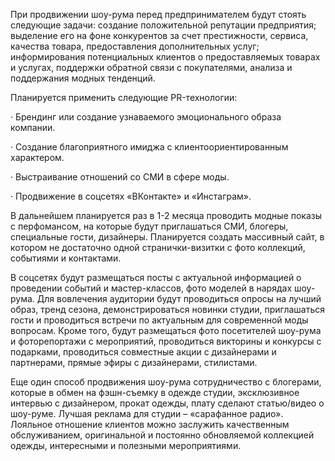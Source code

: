 При продвижении шоу-рума перед предпринимателем будут стоять следующие задачи: создание положительной репутации предприятия; выделение его на фоне конкурентов за счет престижности, сервиса, качества товара, предоставления дополнительных услуг; информирования потенциальных клиентов о предоставляемых товарах и услугах, поддержки обратной связи с покупателями, анализа и поддержания модных тенденций.

Планируется применить следующие PR-технологии:

·   Брендинг или создание узнаваемого эмоционального образа  компании.

·   Создание благоприятного имиджа с клиентоориентированным характером.

·   Выстраивание отношений со СМИ в сфере моды.

·   Продвижение в соцсетях «ВКонтакте» и «Инстаграм».

В дальнейшем планируется раз в 1-2 месяца проводить модные показы с перфомансом, на которые будут приглашаться СМИ, блогеры, специальные гости, дизайнеры. Планируется создать массивный сайт, в котором не достаточно одной странички-визитки с фото коллекций, событиями и контактами.

В соцсетях будут размещаться посты с актуальной информацией о проведении событий и мастер-классов, фото моделей в нарядах шоу-рума. Для вовлечения аудитории будут проводиться опросы на лучший образ, тренд сезона, демонстрироваться новинки студии, приглашаться гости и проводиться встречи по актуальным для современной моды вопросам. Кроме того, будут размещаться фото посетителей шоу-рума и фоторепортажи с мероприятий, проводиться викторины и конкурсы с подарками, проводиться совместные акции с дизайнерами и партнерами, прямые эфиры с дизайнерами, стилистами.

Еще один способ продвижения шоу-рума сотрудничество с блогерами, которые в обмен на фэшн-съемку в одежде студии, эксклюзивное интервью с дизайнером, прокат одежды, плату сделают статью/видео о шоу-руме. Лучшая реклама для студии – «сарафанное радио». Лояльное отношение клиентов можно заслужить качественным обслуживанием, оригинальной и постоянно обновляемой коллекцией одежды, интересными и полезными мероприятиями.  
